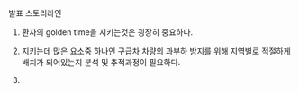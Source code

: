 발표 스토리라인

1. 환자의 golden time을 지키는것은 굉장히 중요하다. 

2. 지키는데 많은 요소중 하나인 구급차 차량의 과부하 방지를 위해 지역별로 적절하게 배치가 되어있는지 분석 및 추적과정이 필요하다.

3. 
